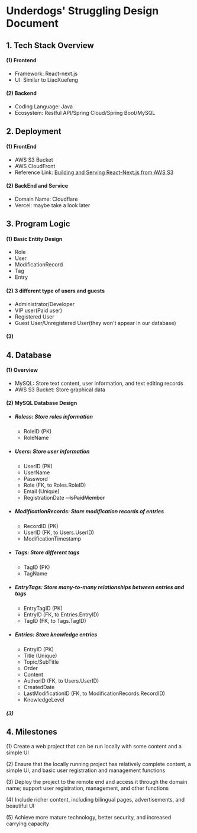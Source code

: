 # **Underdogs' Struggling Design Document**

## 1. Tech Stack Overview

#### (1) Frontend
- Framework: React-next.js
- UI: Similar to LiaoXuefeng

#### (2) Backend
- Coding Language: Java
- Ecosystem: Restful API/Spring Cloud/Spring Boot/MySQL

## 2. Deployment

#### (1) FrontEnd
- AWS S3 Bucket
- AWS CloudFront
- Reference Link: [Building and Serving React-Next.js from AWS S3](https://stackoverflow.com/questions/73913516/building-and-serving-react-nextjs-from-aws-s3)

#### (2) BackEnd and Service
- Domain Name: Cloudflare
- Vercel: maybe take a look later

## 3. Program Logic

#### (1) Basic Entity Design
  - Role
  - User
  - ModificationRecord
  - Tag
  - Entry
#### (2) 3 different type of users and guests
  - Administrator/Developer
  - VIP user(Paid user)
  - Registered User
  - Guest User/Unregistered User(they won't appear in our database)
#### (3) 

## 4. Database
#### (1) Overview
- MySQL: Store text content, user information, and text editing records
- AWS S3 Bucket: Store graphical data

#### (2) MySQL Database Design
- ##### Roless: Store roles information
    - RoleID (PK)
    - RoleName

- ##### Users: Store user information
    - UserID (PK)
    - UserName
    - Password
    - Role (FK, to Roles.RoleID)
    - Email (Unique)
    - RegistrationDate
    ~~- IsPaidMember~~

- ##### ModificationRecords: Store modification records of entries
    - RecordID (PK)
    - UserID (FK, to Users.UserID)
    - ModificationTimestamp

- ##### Tags: Store different tags
  - TagID (PK)
  - TagName

- ##### EntryTags: Store many-to-many relationships between entries and tags
  - EntryTagID (PK)
  - EntryID (FK, to Entries.EntryID)
  - TagID (FK, to Tags.TagID)

- ##### Entries: Store knowledge entries
    - EntryID (PK)
    - Title (Unique)
    - Topic/SubTitle
    - Order
    - Content
    - AuthorID (FK, to Users.UserID)
    - CreatedDate
    - LastModificationID (FK, to ModificationRecords.RecordID)
    - KnowledgeLevel

##### (3) 
## 4. Milestones
(1) Create a web project that can be run locally with some content and a simple UI

(2) Ensure that the locally running project has relatively complete content, a simple UI, and basic user registration and management functions

(3) Deploy the project to the remote end and access it through the domain name; support user registration, management, and other functions

(4) Include richer content, including bilingual pages, advertisements, and beautiful UI

(5) Achieve more mature technology, better security, and increased carrying capacity
